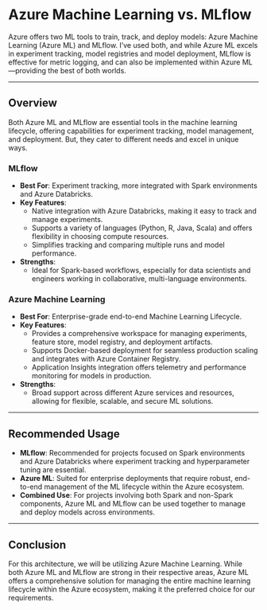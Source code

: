 # Azure Machine Learning vs. MLflow

Azure offers two ML tools to train, track, and deploy models: Azure Machine Learning (Azure ML) and MLflow. I’ve used both, and while Azure ML excels in experiment tracking, model registries and model deployment, MLflow is effective for metric logging, and can also be implemented within Azure ML—providing the best of both worlds.

---

## Overview

Both Azure ML and MLflow are essential tools in the machine learning lifecycle, offering capabilities for experiment tracking, model management, and deployment. But, they cater to different needs and excel in unique ways.

### MLflow

- **Best For**: Experiment tracking, more integrated with Spark environments and Azure Databricks.
- **Key Features**:
  - Native integration with Azure Databricks, making it easy to track and manage experiments.
  - Supports a variety of languages (Python, R, Java, Scala) and offers flexibility in choosing compute resources.
  - Simplifies tracking and comparing multiple runs and model performance.
- **Strengths**:
  - Ideal for Spark-based workflows, especially for data scientists and engineers working in collaborative, multi-language environments.

### Azure Machine Learning

- **Best For**: Enterprise-grade end-to-end Machine Learning Lifecycle.
- **Key Features**:
  - Provides a comprehensive workspace for managing experiments, feature store, model registry, and deployment artifacts.
  - Supports Docker-based deployment for seamless production scaling and integrates with Azure Container Registry.
  - Application Insights integration offers telemetry and performance monitoring for models in production.
- **Strengths**:
  - Broad support across different Azure services and resources, allowing for flexible, scalable, and secure ML solutions.

---

## Recommended Usage

- **MLflow**: Recommended for projects focused on Spark environments and Azure Databricks where experiment tracking and hyperparameter tuning are essential.
- **Azure ML**: Suited for enterprise deployments that require robust, end-to-end management of the ML lifecycle within the Azure ecosystem.
- **Combined Use**: For projects involving both Spark and non-Spark components, Azure ML and MLflow can be used together to manage and deploy models across environments.

--- 

## Conclusion

For this architecture, we will be utilizing Azure Machine Learning. While both Azure ML and MLflow are strong in their respective areas, Azure ML offers a comprehensive solution for managing the entire machine learning lifecycle within the Azure ecosystem, making it the preferred choice for our requirements.
